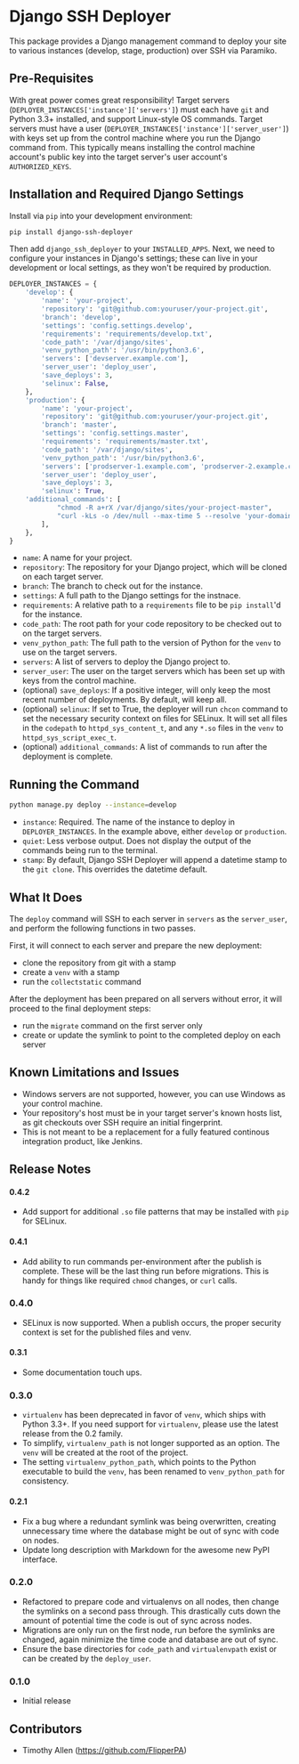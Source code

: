 # Django SSH Deployer

This package provides a Django management command to deploy your site to various instances (develop, stage, production) over SSH via Paramiko.

## Pre-Requisites

With great power comes great responsibility! Target servers (`DEPLOYER_INSTANCES['instance']['servers']`) must each have `git` and Python 3.3+ installed, and support Linux-style OS commands. Target servers must have a user (`DEPLOYER_INSTANCES['instance']['server_user']`) with keys set up from the control machine where you run the Django command from. This typically means installing the control machine account's public key into the target server's user account's `AUTHORIZED_KEYS`.

## Installation and Required Django Settings

Install via `pip` into your development environment:

```bash
pip install django-ssh-deployer
```

Then add `django_ssh_deployer` to your `INSTALLED_APPS`. Next, we need to configure your instances in Django's settings; these can live in your development or local settings, as they won't be required by production.

```python
DEPLOYER_INSTANCES = {
    'develop': {
        'name': 'your-project',
        'repository': 'git@github.com:youruser/your-project.git',
        'branch': 'develop',
        'settings': 'config.settings.develop',
        'requirements': 'requirements/develop.txt',
        'code_path': '/var/django/sites',
        'venv_python_path': '/usr/bin/python3.6',
        'servers': ['devserver.example.com'],
        'server_user': 'deploy_user',
        'save_deploys': 3,
        'selinux': False,
    },
    'production': {
        'name': 'your-project',
        'repository': 'git@github.com:youruser/your-project.git',
        'branch': 'master',
        'settings': 'config.settings.master',
        'requirements': 'requirements/master.txt',
        'code_path': '/var/django/sites',
        'venv_python_path': '/usr/bin/python3.6',
        'servers': ['prodserver-1.example.com', 'prodserver-2.example.com'],
        'server_user': 'deploy_user',
        'save_deploys': 3,
        'selinux': True,
	'additional_commands': [
            "chmod -R a+rX /var/django/sites/your-project-master",
            "curl -kLs -o /dev/null --max-time 5 --resolve 'your-domain.com:443:127.0.0.1' https://your-domain.com/",
        ],
    },
}
```

* `name`: A name for your project.
* `repository`: The repository for your Django project, which will be cloned on each target server.
* `branch`: The branch to check out for the instance.
* `settings`: A full path to the Django settings for the instnace.
* `requirements`: A relative path to a `requirements` file to be `pip install`'d for the instance.
* `code_path`: The root path for your code repository to be checked out to on the target servers.
* `venv_python_path`: The full path to the version of Python for the `venv` to use on the target servers.
* `servers`: A list of servers to deploy the Django project to.
* `server_user`: The user on the target servers which has been set up with keys from the control machine.
* (optional) `save_deploys`: If a positive integer, will only keep the most recent number of deployments. By default, will keep all.
* (optional) `selinux`: If set to True, the deployer will run `chcon` command to set the necessary security context on files for SELinux. It will set all files in the `codepath` to `httpd_sys_content_t`, and any `*.so` files in the `venv` to `httpd_sys_script_exec_t`.
* (optional) `additional_commands`: A list of commands to run after the deployment is complete.

## Running the Command

```bash
python manage.py deploy --instance=develop
```

* `instance`: Required. The name of the instance to deploy in `DEPLOYER_INSTANCES`. In the example above, either `develop` or `production`.
* `quiet`: Less verbose output. Does not display the output of the commands being run to the terminal.
* `stamp`: By default, Django SSH Deployer will append a datetime stamp to the `git clone`. This overrides the datetime default.

## What It Does

The `deploy` command will SSH to each server in `servers` as the `server_user`, and perform the following functions in two passes.

First, it will connect to each server and prepare the new deployment:

* clone the repository from git with a stamp
* create a `venv` with a stamp
* run the `collectstatic` command

After the deployment has been prepared on all servers without error, it will proceed to the final deployment steps:

* run the `migrate` command on the first server only
* create or update the symlink to point to the completed deploy on each server

## Known Limitations and Issues

* Windows servers are not supported, however, you can use Windows as your control machine.
* Your repository's host must be in your target server's known hosts list, as git checkouts over SSH require an initial fingerprint.
* This is not meant to be a replacement for a fully featured continous integration product, like Jenkins.

## Release Notes

#### 0.4.2

* Add support for additional `.so` file patterns that may be installed with `pip` for SELinux.

#### 0.4.1

* Add ability to run commands per-environment after the publish is complete. These will be the last thing run before migrations. This is handy for things like required `chmod` changes, or `curl` calls.

### 0.4.0

* SELinux is now supported. When a publish occurs, the proper security context is set for the published files and venv.

#### 0.3.1

* Some documentation touch ups.

### 0.3.0

* `virtualenv` has been deprecated in favor of `venv`, which ships with Python 3.3+. If you need support for `virtualenv`, please use the latest release from the 0.2 family.
* To simplify, `virtualenv_path` is not longer supported as an option. The `venv` will be created at the root of the project.
* The setting `virtualenv_python_path`, which points to the Python executable to build the `venv`, has been renamed to `venv_python_path` for consistency.

#### 0.2.1

* Fix a bug where a redundant symlink was being overwritten, creating unnecessary time where the database might be out of sync with code on nodes.
* Update long description with Markdown for the awesome new PyPI interface.

### 0.2.0

* Refactored to prepare code and virtualenvs on all nodes, then change the symlinks on a second pass through. This drastically cuts down the amount of potential time the code is out of sync across nodes.
* Migrations are only run on the first node, run before the symlinks are changed, again minimize the time code and database are out of sync.
* Ensure the base directories for `code_path` and `virtualenvpath` exist or can be created by the `deploy_user`.

### 0.1.0

* Initial release

## Contributors

* Timothy Allen (https://github.com/FlipperPA)
